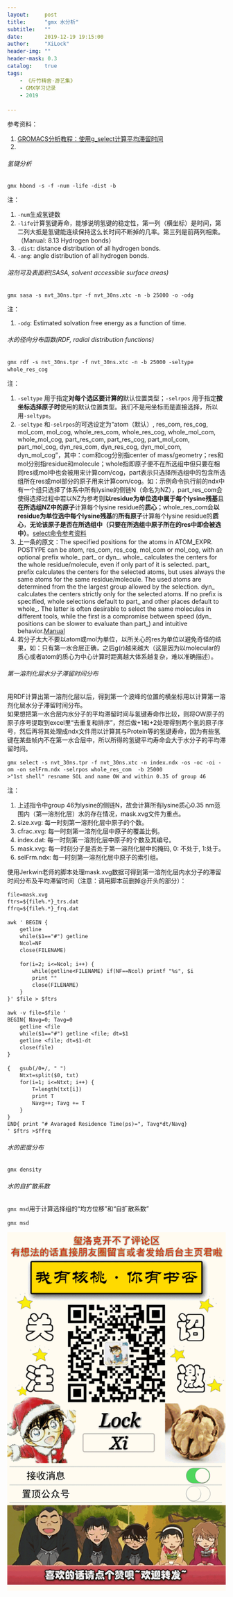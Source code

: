```yaml
---
layout:     post
title:      "gmx 水分析"
subtitle:   ""
date:       2019-12-19 19:15:00
author:     "XiLock"
header-img: ""
header-mask: 0.3
catalog:    true
tags:
    - 《斤竹精舍·游艺集》
    - GMX学习记录
    - 2019

---
```


参考资料：
1. [GROMACS分析教程：使用g_select计算平均滞留时间](https://jerkwin.github.io/2016/03/11/GROMACS%E5%88%86%E6%9E%90%E6%95%99%E7%A8%8B-%E4%BD%BF%E7%94%A8g_select%E8%AE%A1%E7%AE%97%E5%B9%B3%E5%9D%87%E6%BB%9E%E7%95%99%E6%97%B6%E9%97%B4/)  
1. 

###### 氢键分析

`gmx hbond -s -f -num -life -dist -b`

注：
1. `-num`生成氢键数
1. `-life`计算氢键寿命，能够说明氢键的稳定性，第一列（横坐标）是时间，第二列大抵是氢键能连续保持这么长时间不断掉的几率。第三列是前两列相乘。（Manual: 8.13 Hydrogen bonds）
1. `-dist`: distance distribution of all hydrogen bonds.
1. `-ang`: angle distribution of all hydrogen bonds.

###### 溶剂可及表面积(SASA, solvent accessible surface areas)

`gmx sasa -s nvt_30ns.tpr -f nvt_30ns.xtc -n -b 25000 -o -odg`  

注：
1. `-odg`: Estimated solvation free energy as a function of time.


###### 水的径向分布函数(RDF, radial distribution functions)

`gmx rdf -s nvt_30ns.tpr -f nvt_30ns.xtc -n -b 25000 -seltype whole_res_cog`  

注：
1. `-seltype` 用于指定**对每个选区要计算的**默认位置类型；`-selrpos` 用于指定**按坐标选择原子时**使用的默认位置类型。我们不是用坐标而是直接选择，所以用`-seltype`。
1. `-seltype` 和`-selrpos`的可选设定为“atom（默认）, res_com, res_cog, mol_com, mol_cog, whole_res_com, whole_res_cog, whole_mol_com, whole_mol_cog, part_res_com, part_res_cog, part_mol_com, part_mol_cog, dyn_res_com, dyn_res_cog, dyn_mol_com, dyn_mol_cog”，其中：com和cog分别指center of mass/geometry；res和mol分别指residue和molecule；whole指即原子便不在所选组中但只要在相同res或mol中也会被用来计算com/cog，part表示只选择所选组中的包含所选组所在res或mol部分的原子用来计算com/cog。如：示例命令执行前的ndx中有一个组只选择了体系中所有lysine的侧链N（命名为NZ），part_res_com会使得选择过程中若以NZ为参考则**以residue为单位选中属于每个lysine残基**且**在所选组NZ中的原子**计算每个lysine residue的**质心**；whole_res_com会**以residue为单位选中每个lysine残基**的**所有原子**计算每个lysine residue的**质心**，**无论该原子是否在所选组中（只要在所选组中原子所在的res中即会被选中）**。[select命令参考资料](http://jerkwin.github.io/GMX/GMXsel/)
1. 上一条的原文：The specified positions for the atoms in ATOM_EXPR. POSTYPE can be atom, res_com, res_cog, mol_com or mol_cog, with an optional prefix whole_ part_ or dyn_. whole_ calculates the centers for the whole residue/molecule, even if only part of it is selected. part_ prefix calculates the centers for the selected atoms, but uses always the same atoms for the same residue/molecule. The used atoms are determined from the the largest group allowed by the selection. dyn_ calculates the centers strictly only for the selected atoms. If no prefix is specified, whole selections default to part_ and other places default to whole_. The latter is often desirable to select the same molecules in different tools, while the first is a compromise between speed (dyn_ positions can be slower to evaluate than part_) and intuitive behavior.[Manual](http://manual.gromacs.org/documentation/5.1/onlinehelp/selections.html)
1. 若分子太大不要以atom或mol为单位，以所关心的res为单位以避免奇怪的结果，如：只有第一水合层正确，之后g(r)越来越大（这是因为以molecular的质心或者atom的质心为中心计算时距离越大体系越复杂，难以准确描述）。

###### 第一溶剂化层水分子滞留时间分布

用RDF计算出第一溶剂化层以后，得到第一个波峰的位置的横坐标用以计算第一溶剂化层水分子滞留时间分布。  
如果想把第一水合层内水分子的平均滞留时间与氢键寿命作比较，则将OW原子的原子序号提取到excel里“去重复和排序”，然后做+1和+2处理得到两个氢的原子序号，然后再将其处理成ndx文件用以计算其与Protein等的氢键寿命，因为有些氢键在某些帧内不在第一水合层中，所以所得的氢键平均寿命会大于水分子的平均滞留时间。

```
gmx select -s nvt_30ns.tpr -f nvt_30ns.xtc -n index.ndx -os -oc -oi -om -on selFrm.ndx -selrpos whole_res_com  -b 25000  
>"1st shell" resname SOL and name OW and within 0.35 of group 46
```

注：  
1. 上述指令中group 46为lysine的侧链N，故会计算所有lysine质心0.35 nm范围内（第一溶剂化层）水的存在情况，mask.xvg文件为重点。
1. size.xvg: 每一时刻第一溶剂化层中原子的个数。
1. cfrac.xvg: 每一时刻第一溶剂化层中原子的覆盖比例。
1. index.dat: 每一时刻第一溶剂化层中原子的个数及其编号。
1. mask.xvg: 每一时刻分子是否处于第一溶剂化层中的掩码, 0: 不处于, 1:处于。
1. selFrm.ndx: 每一时刻第一溶剂化层中原子的索引组。

使用Jerkwin老师的脚本处理mask.xvg数据可得到第一溶剂化层内水分子的滞留时间分布及平均滞留时间（注意：调用脚本前删掉@开头的部分）：

```
file=mask.xvg
ftrs=${file%.*}_trs.dat
ffrq=${file%.*}_frq.dat

awk ' BEGIN {
	getline
	while($1=="#") getline
	Ncol=NF
	close(FILENAME)

	for(i=2; i<=Ncol; i++) {
		while(getline<FILENAME) if(NF==Ncol) printf "%s", $i
		print ""
		close(FILENAME)
	}
}' $file > $ftrs

awk -v file=$file '
BEGIN{ Navg=0; Tavg=0
	getline <file
	while($1=="#") getline <file; dt=$1
	getline <file; dt=$1-dt
	close(file)
}

{	gsub(/0+/, " ")
	Ntxt=split($0, txt)
	for(i=1; i<=Ntxt; i++) {
		T=length(txt[i])
		print T
		Navg++; Tavg += T
	}
}
END{ print "# Avaraged Residence Time(ps)=", Tavg*dt/Navg}
' $ftrs >$ffrq
```


###### 水的密度分布

`gmx density`

###### 水的自扩散系数

`gmx msd`用于计算选择组的“均方位移”和“自扩散系数”

`gmx msd`



![](/img/wc-tail.GIF)
